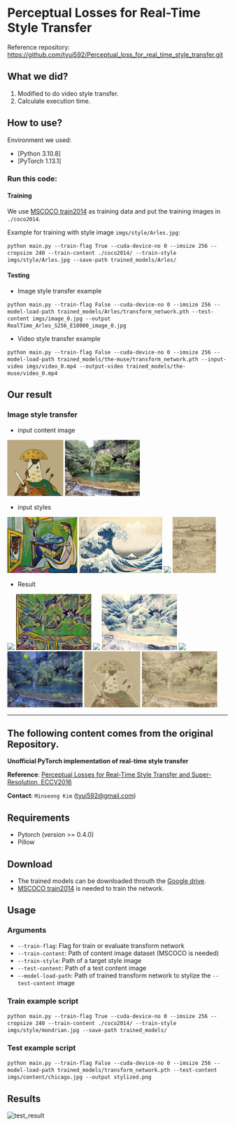 # Perceptual Losses for Real-Time Style Transfer

Reference repository: https://github.com/tyui592/Perceptual_loss_for_real_time_style_transfer.git

## What we did?
1. Modified to do video style transfer.
2. Calculate execution time.

## How to use?

Environment we used:
- [Python 3.10.8]
- [PyTorch 1.13.1]

### Run this code:

#### Training

We use [MSCOCO train2014](http://cocodataset.org/#download) as training data and put the training images in `./coco2014`.

Example for training with style image `imgs/style/Arles.jpg`:
```
python main.py --train-flag True --cuda-device-no 0 --imsize 256 --cropsize 240 --train-content ./coco2014/ --train-style imgs/style/Arles.jpg --save-path trained_models/Arles/
```

#### Testing
- Image style transfer example

```
python main.py --train-flag False --cuda-device-no 0 --imsize 256 --model-load-path trained_models/Arles/transform_network.pth --test-content imgs/image_0.jpg --output RealTime_Arles_S256_E10000_image_0.jpg
```
- Video style transfer example

```
python main.py --train-flag False --cuda-device-no 0 --imsize 256 --model-load-path trained_models/the-muse/transform_network.pth --input-video imgs/video_0.mp4 --output-video trained_models/the-muse/video_0.mp4
```

## Our result

### Image style transfer
- input content image

<img src ="imgs\image_0.jpg" height="128px"/> <img src ="imgs\image_1.jpg" height="128px"/>

- input styles

<img src ="imgs\style\the-muse.jpg" height="128px" /> <img src ="imgs\style\Under-the-Wave-off-Kanagawa.jpg" height="128px" /> <img src ="imgs\style\starry_night.jpg" height="128px" /> <img src ="imgs\style\Arles.jpg" height="128px" />

- Result

<img src ="Result\RealTime_the-muse_S256_E10000_image_0.jpg" height="128px" />
<img src ="Result\RealTime_the-muse_S256_E10000_image_1.png" height="128px" /> <img src ="Result\RealTime_wave_S256_E10000_image_0.jpg" height="128px" /> <img src ="Result\RealTime_wave_S256_E10000_image_1.png" height="128px" /> 

<img src ="Result\RealTime_night_S256_E10000_image_0.jpg" height="128px" />
<img src ="Result\RealTime_night_S256_E10000_image_1.jpg" height="128px" /> <img src ="Result\RealTime_Arles_S256_E10000_image_0.jpg" height="128px" /> <img src ="Result\RealTime_Arles_S256_E10000_image_1.jpg" height="128px" /> 

---

## The following content comes from the original Repository.
<!-- --- -->
**Unofficial PyTorch implementation of real-time style transfer**

**Reference**: [Perceptual Losses for Real-Time Style Transfer and Super-Resolution, ECCV2016](https://arxiv.org/abs/1603.08155)

**Contact**: `Minseong Kim` (tyui592@gmail.com)

Requirements
--
* Pytorch (version >= 0.4.0)
* Pillow

Download
--
* The trained models can be downloaded throuth the [Google drive](https://drive.google.com/drive/folders/1_FjrtNgVGgstMFRIY6K_Fp3w1K96Zpn5?usp=sharing).
* [MSCOCO train2014](http://cocodataset.org/#download) is needed to train the network.

Usage
--

### Arguments

* `--train-flag`: Flag for train or evaluate transform network
* `--train-content`: Path of content image dataset (MSCOCO is needed)
* `--train-style`: Path of a target style image 
* `--test-content`: Path of a test content image
* `--model-load-path`: Path of trained transform network to stylize the `--test-content` image

### Train example script

```
python main.py --train-flag True --cuda-device-no 0 --imsize 256 --cropsize 240 --train-content ./coco2014/ --train-style imgs/style/mondrian.jpg --save-path trained_models/
```

### Test example script

```
python main.py --train-flag False --cuda-device-no 0 --imsize 256 --model-load-path trained_models/transform_network.pth --test-content imgs/content/chicago.jpg --output stylized.png
```

Results
--


![test_result](https://github.com/tyui592/Perceptual_loss_for_real_time_style_transfer/blob/master/imgs/figure1.png)

